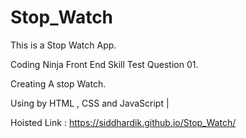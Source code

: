 # Stop_Watch
This is a Stop Watch App.

Coding Ninja Front End Skill Test  Question 01.

Creating A stop Watch.

Using by HTML , CSS and JavaScript |


Hoisted Link : https://siddhardik.github.io/Stop_Watch/


